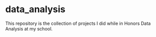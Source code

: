 # data_analysis
This repository is the collection of projects I did while in Honors Data Analysis at my school.
